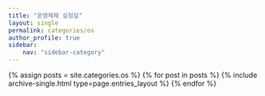 ```yaml
---
title: "운영체제 실험실"
layout: single
permalink: categories/os
author_profile: true
sidebar:                  
    nav: "sidebar-category"
---
```


{% assign posts = site.categories.os %}
{% for post in posts %} {% include archive-single.html type=page.entries_layout %} {% endfor %}

